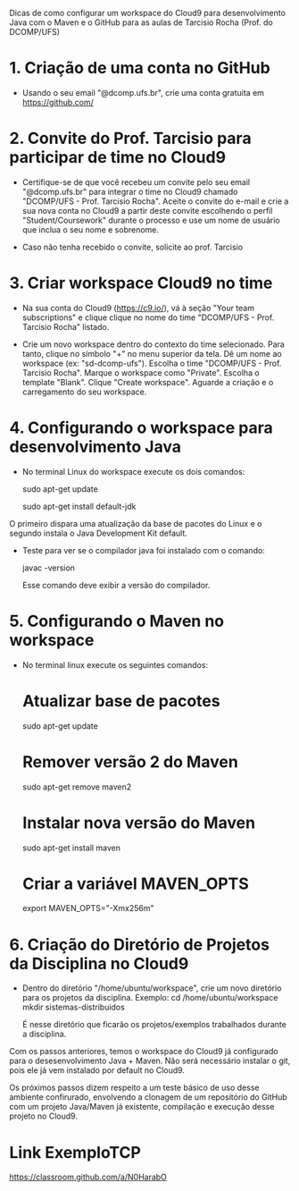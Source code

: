 Dicas de como configurar um workspace do Cloud9 para desenvolvimento Java com o Maven e o GitHub para as aulas de Tarcisio Rocha (Prof. do DCOMP/UFS)

# 1. Criação de uma conta no GitHub

* Usando o seu email "@dcomp.ufs.br", crie uma conta gratuita em https://github.com/  

# 2. Convite do Prof. Tarcisio para participar de time no Cloud9

* Certifique-se de que você recebeu um convite pelo seu email "@dcomp.ufs.br" para integrar o time no Cloud9 chamado "DCOMP/UFS - Prof. Tarcisio Rocha". Aceite o convite do e-mail e crie a sua nova conta no Cloud9 a partir deste convite escolhendo o perfil "Student/Coursework" durante o processo e use um nome de usuário que inclua o seu nome e sobrenome.

* Caso não tenha recebido o convite, solicite ao prof. Tarcisio

# 3. Criar workspace Cloud9 no time  

* Na sua conta do Cloud9 (https://c9.io/), vá à seção "Your team subscriptions" e clique clique no nome do time "DCOMP/UFS - Prof. Tarcisio Rocha" listado.

* Crie um novo workspace dentro do contexto do time selecionado. Para tanto, clique no símbolo "+" no menu superior da tela.  Dê um nome ao workspace (ex: "sd-dcomp-ufs"). Escolha o time "DCOMP/UFS - Prof. Tarcisio Rocha". Marque o workspace como "Private". Escolha o template "Blank". Clique "Create workspace". Aguarde a criação e o carregamento do seu workspace.

# 4. Configurando o workspace para desenvolvimento Java

* No terminal Linux do workspace execute os dois comandos:

    sudo apt-get update
    
    sudo apt-get install default-jdk

O primeiro dispara uma atualização da base de pacotes do Linux e o segundo instala o Java Development Kit default.

* Teste para ver se o compilador java foi instalado com o comando:

    javac -version
  
  Esse comando deve exibir a versão do compilador.
  
# 5. Configurando o Maven no workspace  

* No terminal linux execute os seguintes comandos:

  # Atualizar base de pacotes
    sudo apt-get update
  # Remover versão 2 do Maven
    sudo apt-get remove maven2
  # Instalar nova versão do Maven
    sudo apt-get install maven
  # Criar a variável MAVEN_OPTS
    export MAVEN_OPTS="-Xmx256m"

# 6. Criação do Diretório de Projetos da Disciplina no Cloud9

* Dentro do diretório "/home/ubuntu/workspace", crie um novo diretório para os projetos da disciplina. Exemplo:
    cd /home/ubuntu/workspace
    mkdir sistemas-distribuidos
    
  É nesse diretório que ficarão os projetos/exemplos trabalhados durante a disciplina. 
    
Com os passos anteriores, temos o workspace do Cloud9 já configurado para o desesenvolvimento Java + Maven. Não será necessário instalar o git, pois ele já vem instalado por default no Cloud9. 

Os próximos passos dizem respeito a um teste básico de uso desse ambiente confirurado, envolvendo a clonagem de um repositório do GitHub com um projeto Java/Maven já existente, compilação e execução desse projeto no Cloud9.  


# Link ExemploTCP

https://classroom.github.com/a/N0HarabO








